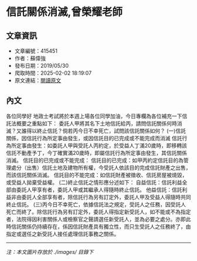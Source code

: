 # 信託關係消滅,曾榮耀老師

## 文章資訊
- 文章編號：415451
- 作者：蘇偉強
- 發布日期：2019/05/30
- 爬取時間：2025-02-02 18:19:07
- 原文連結：[閱讀原文](https://real-estate.get.com.tw/Columns/detail.aspx?no=415451)

## 內文
各位同學好
地政士考試將於本週上場各位同學加油，今日專欄為各位補充一下信託法概要之重點如下：
委託人甲將其名下土地信託給丙，請問信託關係何時消滅？又誰得以終止信託？倘若丙今日不幸死亡，試問該信託關係如何？
(一)信託關係，因信託行為所定事由發生，或因信託目的已完成或不能完成而消滅
信託行為所定事由發生：如委託人甲與受託人丙約定，於受益人丁滿20歲時，即移轉該信託不動產予丁，今丁確實滿20歲時，即屬信託行為所定事由發生，其信託關係消滅。
信託目的已完成或不能完成：
信託目的已完成：如甲丙約定信託目的為管理處分（出售）信託土地及建物所有權，今受託人依該目的完成信託財產之出售，而該信託關係消滅。
信託目的不能完成：如信託財產被徵收、信託房屋被燒毀，或受益人拋棄受益權。
(二)終止信託之情形應分述如下：
自益信託：信託利益全部由委託人甲享有者，委託人甲或其繼承人得隨時終止信託。
他益信託：信託利益非由委託人全部享有者，除信託行為另有訂定外，委託人甲及受益人得隨時共同終止信託。
(三)丙今日不幸死亡，依據信託法之規定，受託人之任務，因受託人死亡而終了。除信託行為另有訂定外，委託人得指定新受託人，如不能或不為指定者，法院得因利害關係人或檢察官之聲請選任新受託人，並為必要之處分。亦即此時信託關係仍持續存在，係因信託財產具有獨立性，而只生受託人之任務終了，由指定或選任之新受託人接任處理信託事務之關係。

---
*注：本文圖片存放於 ./images/ 目錄下*
